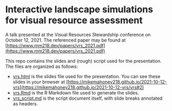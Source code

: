 # Interactive landscape simulations for visual resource assessment

A talk presented at the Visual Resources Stewardship conference on October 12, 2021. The referenced paper may be found at [https://www.mm218.dev/papers/vrs_2021.pdf](https://www.mm218.dev/papers/vrs_2021.pdf)
 
This repo contains the slides and (rough) script used for the presentation. The files are organized as follows:

+ [vrs.html](vrs.html) is the slides file used for the presentation. You can see these slides in your browser at [https://mikemahoney218.github.io/2021-10-12-vrs](https://mikemahoney218.github.io/2021-10-12-vrs/vrs#2)
+ [vrs.Rmd](vrs.Rmd) is the R Markdown file used to generate the slides.
+ [vrs_script.md](vrs_script.md) is the script document itself, with slide breaks annotated as headers.

